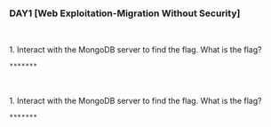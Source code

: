 <h3 align="left">DAY1 [Web Exploitation-Migration Without Security]
</h3>
<br>
<p align="left">1. Interact with the MongoDB server to find the flag. What is the flag?<p>
  
```
*******
```
<br>
  <img align="center" width="2" height="2" alt="Your internet speed sucks" src="https://github.com/n00bcooD3R/advent-of-cyber3/tree/main/A%20O%20C/11ebe0504325632b2690ebb147fdcf58.png"></img>
<p align="left">1. Interact with the MongoDB server to find the flag. What is the flag?<p>
  
```
*******
```
